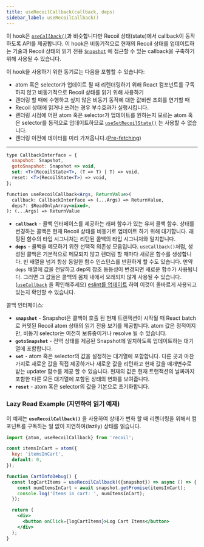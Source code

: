```yaml
---
title: useRecoilCallback(callback, deps)
sidebar_label: useRecoilCallback()
---
```


이 hook은 [*`useCallback()`*](https://reactjs.org/docs/hooks-reference.html#usecallback)과 비슷합니다만 Recoil 상태(state)에서 callback이 동작하도록 API를 제공합니다. 이 hook은 비동기적으로 현재의 Recoil 상태를 업데이트하는 기술과 Recoil 상태의 읽기 전용 [`Snapshot`](/docs/api-reference/core/Snapshot) 에 접근할 수 있는 callback을 구축하기 위해 사용될 수 있습니다.

이 hook을 사용하기 위한 동기로는 다음을 포함할 수 있습니다:
* atom 혹은 selector가 업데이트 될 때 리렌더링하기 위해 React 컴포넌트를 구독하지 않고 비동기적으로 Recoil 상태를 읽기 위해 사용하기
* 렌더링 할 때에 수행하고 싶지 않은 비동기 동작에 대한 값비싼 조회를 연기할 때
* Recoil 상태에 읽거나 쓰려는 경우 부수효과가 실행시킵니다.
* 렌더링 시점에 어떤 atom 혹은 selector가 업데이트를 원하는지 모르는 atom 혹은 selector를 동적으로 업데이트하므로 [`useSetRecoilState()`](/docs/api-reference/core/useSetRecoilState) 는 사용할 수 없습니다.
* 렌더링 이전에 데이터를 미리 가져옵니다.([Pre-fetching](/docs/guides/asynchronous-data-queries#pre-fetching))

---

```jsx
type CallbackInterface = {
  snapshot: Snapshot,
  gotoSnapshot: Snapshot => void,
  set: <T>(RecoilState<T>, (T => T) | T) => void,
  reset: <T>(RecoilState<T>) => void,
};

function useRecoilCallback<Args, ReturnValue>(
  callback: CallbackInterface => (...Args) => ReturnValue,
  deps?: $ReadOnlyArray<mixed>,
): (...Args) => ReturnValue
```

* **`callback`** - 콜백 인터페이스를 제공하는 래퍼 함수가 있는 유저 콜백 함수. 상태를 변경하는 콜백은 현재 Recoil 상태를 비동기로 업데이트 하기 위해 대기합니다. 래핑된 함수의 타입 시그니처는 리턴된 콜백의 타입 시그니처와 일치합니다.
* **`deps`** - 콜백을 메모하기 위한 선택적 의존성 모음입니다. `useCallback()`처럼, 생성된 콜백은 기본적으로 메모되지 않고 렌더링 할 때마다 새로운 함수를 생성합니다. 빈 배열을 넘겨 항상 동일한 함수 인스턴스를 반환하게 할 수도 있습니다. 만약 `deps` 배열에 값을 전달하고 dep의 참조 동등성이 변경되면 새로운 함수가 사용됩니다. 그러면 그 값들은 콜백의 몸체 내에서 오래되지 않게 사용될 수 있습니다. ([`useCallback`](https://reactjs.org/docs/hooks-reference.html#usecallback) 을 확인해주세요) [eslint를 업데이트](/docs/introduction/installation#eslint) 하여 이것이 올바르게 사용되고 있는지 확인할 수 있습니다.

콜백 인터페이스:
* **`snapshot`** - Snapshot은 콜백이 호출 된 현재 트랜잭션이 시작될 때 React batch로 커밋된 Recoil atom 상태의 읽기 전용 보기를 제공합니다. atom 값은 정적이지만, 비동기 selector는 여전히 보류중이거나 resolve 될 수 있습니다.
* **`gotoSnapshot`** - 전역 상태를 제공된 Snapshot에 일치하도록 업데이트하는 대기열에 포함합니다.
* **`set`** - atom 혹은 selector의 값을 설정하는 대기열에 포함합니다. 다른 곳과 마찬가지로 새로운 값을 직접 제공하거나 새로운 값을 리턴하고 현재 값을 매개변수로 받는 updater 함수를 제공 할 수 있습니다. 현재의 값은 현재 트랜잭션의 날짜까지 포함한 다른 모든 대기열에 포함된 상태의 변화를 보여줍니다.
* **`reset`** - atom 혹은 selector의 값을 기본으로 초기화합니다.

### Lazy Read Example (지연하여 읽기 예제)

이 예제는 **`useRecoilCallback()`** 을 사용하여 상태가 변화 할 때 리렌더링을 위해서 컴포넌트를 구독하는 일 없이 지연하여(lazily) 상태를 읽습니다.

```jsx
import {atom, useRecoilCallback} from 'recoil';

const itemsInCart = atom({
  key: 'itemsInCart',
  default: 0,
});

function CartInfoDebug() {
  const logCartItems = useRecoilCallback(({snapshot}) => async () => {
    const numItemsInCart = await snapshot.getPromise(itemsInCart);
    console.log('Items in cart: ', numItemsInCart);
  });

  return (
    <div>
      <button onClick={logCartItems}>Log Cart Items</button>
    </div>
  );
}
```
